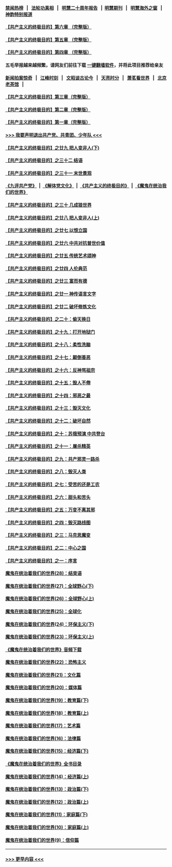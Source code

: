 #### [禁闻热榜](热点新闻.md?=0)  &nbsp;&nbsp;|&nbsp;&nbsp; [法轮功真相](https://github.com/gfw-breaker/truth/blob/master/README.md?=0) &nbsp;&nbsp;|&nbsp;&nbsp; [明慧二十周年报告](https://github.com/gfw-breaker/mh-reports/blob/master/README.md?=0) &nbsp;&nbsp;|&nbsp;&nbsp;[明慧期刊](https://github.com/gfw-breaker/mh-qikan) &nbsp;&nbsp;|&nbsp;&nbsp; [明慧海外之窗](https://github.com/gfw-breaker/mh-news/blob/master/README.md?=0) &nbsp;&nbsp;|&nbsp;&nbsp; [神韵特别报道](https://github.com/gfw-breaker/mh-news/blob/master/shenyun.md?=0)
#### [【共产主义的终极目的】第六章 （完整版）](../pages/nsc422/n11428913.md?t=03180102) 
#### [【共产主义的终极目的】第五章 （完整版）](../pages/nsc422/n11428912.md?t=03180102) 
#### [【共产主义的终极目的】第四章 （完整版）](../pages/nsc422/n11428907.md?t=03180102) 
#### 五毛举报越来越频繁，请网友们前往下载 [一键翻墙软件](https://github.com/gfw-breaker/ssr-accounts)，并将此项目推荐给亲友
#### [新闻拍案惊奇](https://github.com/gfw-breaker/banned-news/blob/master/pages/link4.md) &nbsp;&nbsp;|&nbsp;&nbsp; [江峰时刻](https://github.com/gfw-breaker/banned-news/blob/master/pages/link4.md) &nbsp;&nbsp;|&nbsp;&nbsp; [文昭谈古论今](https://github.com/gfw-breaker/banned-news/blob/master/pages/link4.md) &nbsp;&nbsp;|&nbsp;&nbsp; [天亮时分](https://github.com/gfw-breaker/banned-news/blob/master/pages/link4.md) &nbsp;&nbsp;|&nbsp;&nbsp; [萧茗看世界](https://github.com/gfw-breaker/banned-news/blob/master/pages/link4.md) &nbsp;&nbsp;|&nbsp;&nbsp; [北京老茶馆](https://github.com/gfw-breaker/banned-news/blob/master/pages/link4.md) &nbsp;&nbsp;|&nbsp;&nbsp; 
#### [【共产主义的终极目的】第三章（完整版）](../pages/nsc422/n11428848.md?t=03180102) 
#### [【共产主义的终极目的】第二章（完整版）](../pages/nsc422/n11428831.md?t=03180102) 
#### [【共产主义的终极目的】第一章（完整版）](../pages/nsc422/n11417651.md?t=03180102) 
#### [>>> 我要声明退出共产党、共青团、少年队 <<<](https://github.com/begood0513/goodnews/blob/master/quit/letter.md) 
#### [【共产主义的终极目的】之廿九 把人变非人(下)](../pages/nsc422/n11344140.md?t=03180102) 
#### [【共产主义的终极目的】之三十二 结语](../pages/nsc422/n11360535.md?t=03180102) 
#### [【共产主义的终极目的】之三十一 末世景观](../pages/nsc422/n11351129.md?t=03180102) 
#### [《九评共产党》](https://github.com/begood0513/9ping.md/blob/master/README.md) &nbsp;|&nbsp; [《解体党文化》](../../../../jtdwh.md/blob/master/README.md)  &nbsp;|&nbsp; [《共产主义的终极目的》](../../../../gczydzjmd.md/blob/master/README.md) &nbsp;|&nbsp; [《魔鬼在统治我们的世界》](../../../../mgztzwmdsj.md/blob/master/README.md) 
#### [【共产主义的终极目的】之三十 几成狼世界](../pages/nsc422/n11348280.md?t=03180102) 
#### [【共产主义的终极目的】之廿八 把人变非人(上)](../pages/nsc422/n11340492.md?t=03180102) 
#### [【共产主义的终极目的】之廿七 以恨立国](../pages/nsc422/n11336944.md?t=03180102) 
#### [【共产主义的终极目的】之廿六 中共对抗普世价值](../pages/nsc422/n11324785.md?t=03180102) 
#### [【共产主义的终极目的】之廿五 传统艺术颂神](../pages/nsc422/n11296396.md?t=03180102) 
#### [【共产主义的终极目的】之廿四 人伦典范](../pages/nsc422/n11296397.md?t=03180102) 
#### [【共产主义的终极目的】之廿三 富而有德](../pages/nsc422/n11283598.md?t=03180102) 
#### [【共产主义的终极目的】之廿一 神传语言文字](../pages/nsc422/n11263265.md?t=03180102) 
#### [【共产主义的终极目的】之廿二 破坏修炼文化](../pages/nsc422/n11245728.md?t=03180102) 
#### [【共产主义的终极目的】之二十：偷天换日](../pages/nsc422/n11238846.md?t=03180102) 
#### [【共产主义的终极目的】之十九：打开地狱门](../pages/nsc422/n11206376.md?t=03180102) 
#### [【共产主义的终极目的】之十八：柔性洗脑](../pages/nsc422/n11199994.md?t=03180102) 
#### [【共产主义的终极目的】之十七：颠倒善恶](../pages/nsc422/n11179782.md?t=03180102) 
#### [【共产主义的终极目的】之十六：反神骂祖宗](../pages/nsc422/n11166798.md?t=03180102) 
#### [【共产主义的终极目的】之十五：毁人不倦](../pages/nsc422/n11166792.md?t=03180102) 
#### [【共产主义的终极目的】之十四：邪恶之最](../pages/nsc422/n11150249.md?t=03180102) 
#### [【共产主义的终极目的】之十三：毁灭文化](../pages/nsc422/n11135227.md?t=03180102) 
#### [【共产主义的终极目的】之十二：破坏自然](../pages/nsc422/n11135214.md?t=03180102) 
#### [【共产主义的终极目的】之十：苏俄预演 中共登台](../pages/nsc422/n11118424.md?t=03180102) 
#### [【共产主义的终极目的】之十一：屠杀精英](../pages/nsc422/n11118442.md?t=03180102) 
#### [【共产主义的终极目的】之九：共产邪灵一路杀](../pages/nsc422/n11114139.md?t=03180102) 
#### [【共产主义的终极目的】之八：毁灭人类](../pages/nsc422/n11108503.md?t=03180102) 
#### [【共产主义的终极目的】之七：受苦的还是工农](../pages/nsc422/n11101809.md?t=03180102) 
#### [【共产主义的终极目的】之六：甜头和苦头](../pages/nsc422/n11096971.md?t=03180102) 
#### [【共产主义的终极目的】之五：万变不离其邪](../pages/nsc422/n11091285.md?t=03180102) 
#### [【共产主义的终极目的】之四：毁灭路线图](../pages/nsc422/n11086284.md?t=03180102) 
#### [【共产主义的终极目的】之三：马克思魔变](../pages/nsc422/n11061941.md?t=03180102) 
#### [【共产主义的终极目的】之二：中心之国](../pages/nsc422/n11047728.md?t=03180102) 
#### [【共产主义的终极目的】之一：序言](../pages/nsc422/n11086077.md?t=03180102) 
#### [魔鬼在统治着我们的世界(28)：结束语](../pages/nsc422/n10936246.md?t=03180102) 
#### [魔鬼在统治着我们的世界(27)：全球野心(下)](../pages/nsc422/n10928319.md?t=03180102) 
#### [魔鬼在统治着我们的世界(26)：全球野心(上)](../pages/nsc422/n10900318.md?t=03180102) 
#### [魔鬼在统治着我们的世界(25)：全球化](../pages/nsc422/n10788205.md?t=03180102) 
#### [魔鬼在统治着我们的世界(24)：环保主义(下)](../pages/nsc422/n10695307.md?t=03180102) 
#### [魔鬼在统治着我们的世界(23)：环保主义(上)](../pages/nsc422/n10688613.md?t=03180102) 
#### [《魔鬼在统治着我们的世界》音频下载](../pages/nsc422/n10635553.md?t=03180102) 
#### [魔鬼在统治着我们的世界(22)：恐怖主义](../pages/nsc422/n10614727.md?t=03180102) 
#### [魔鬼在统治着我们的世界(21)：文化篇](../pages/nsc422/n10597706.md?t=03180102) 
#### [魔鬼在统治着我们的世界(20)：媒体篇](../pages/nsc422/n10586579.md?t=03180102) 
#### [魔鬼在统治着我们的世界(19)：教育篇(下)](../pages/nsc422/n10564808.md?t=03180102) 
#### [魔鬼在统治着我们的世界(18)：教育篇(上)](../pages/nsc422/n10526970.md?t=03180102) 
#### [魔鬼在统治着我们的世界(17)：艺术篇](../pages/nsc422/n10499093.md?t=03180102) 
#### [魔鬼在统治着我们的世界(16)：法律篇](../pages/nsc422/n10485969.md?t=03180102) 
#### [魔鬼在统治着我们的世界(15)：经济篇(下)](../pages/nsc422/n10469975.md?t=03180102) 
#### [《魔鬼在统治着我们的世界》全书目录](../pages/nsc422/n10464261.md?t=03180102) 
#### [魔鬼在统治着我们的世界(14)：经济篇(上)](../pages/nsc422/n10457370.md?t=03180102) 
#### [魔鬼在统治着我们的世界(13)：政治篇(下)](../pages/nsc422/n10448270.md?t=03180102) 
#### [魔鬼在统治着我们的世界(12)：政治篇(上)](../pages/nsc422/n10444576.md?t=03180102) 
#### [魔鬼在统治着我们的世界(11)：家庭篇(下)](../pages/nsc422/n10440961.md?t=03180102) 
#### [魔鬼在统治着我们的世界(10)：家庭篇(上)](../pages/nsc422/n10435448.md?t=03180102) 
#### [魔鬼在统治着我们的世界(9)：信仰篇](../pages/nsc422/n10432159.md?t=03180102) 

----
#### [ >>> 更早内容 <<< ](../indexes/nsc422-earlier.md)
